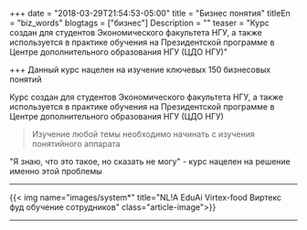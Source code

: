 +++
date = "2018-03-29T21:54:53-05:00"
title = "Бизнес понятия"
titleEn = "biz_words"
blogtags = ["бизнес"]
Description = ""
teaser = "Курс создан для студентов Экономического факультета НГУ, а также используется в практике обучения на Президентской программе в Центре дополнительного образования НГУ (ЦДО НГУ)"

+++
Данный курс нацелен на изучение ключевых 150 бизнесовых понятий

Курс создан для студентов Экономического факультета НГУ, а также используется в практике обучения на Президентской программе в Центре дополнительного образования НГУ (ЦДО НГУ)

<blockquote>Изучение любой темы необходимо начинать с изучения понятийного аппарата</blockquote>

"Я знаю, что это такое, но сказать не могу" - курс нацелен на решение именно этой проблемы

<hr>
{{< img name="images/system*" title="NL!A EduAi Virtex-food Виртекс фуд обучение сотрудников" class="article-image">}}
<hr>